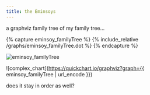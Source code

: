 ```yaml
---
title: the Eminsoys
---
```

a graphviz family tree of my family tree...

{% capture eminsoy_familyTree %}
{% include_relative /graphs/eminsoy_familyTree.dot %}
{% endcapture %}

<img id="eminsoy_familyTree" alt="eminsoy_familyTree" src="https://quickchart.io/graphviz?graph={{ eminsoy_familyTree | url_encode }}">

![complex_chart](https://quickchart.io/graphviz?graph={{ eminsoy_familyTree | url_encode }})

does it stay in order as well?